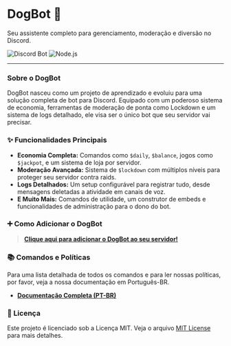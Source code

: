 # DogBot 🐶

Seu assistente completo para gerenciamento, moderação e diversão no Discord.

![Discord Bot](https://img.shields.io/badge/Discord.js-v14-5865F2?logo=discord&logoColor=white)
![Node.js](https://img.shields.io/badge/Node.js-v18+-339933?logo=nodedotjs&logoColor=white)

---

### Sobre o DogBot

DogBot nasceu como um projeto de aprendizado e evoluiu para uma solução completa de bot para Discord. Equipado com um poderoso sistema de economia, ferramentas de moderação de ponta como Lockdown e um sistema de logs detalhado, ele visa ser o único bot que seu servidor vai precisar.

### ✨ Funcionalidades Principais

*   **Economia Completa:** Comandos como `$daily`, `$balance`, jogos como `$jackpot`, e um sistema de loja por servidor.
*   **Moderação Avançada:** Sistema de `$lockdown` com múltiplos níveis para proteger seu servidor contra raids.
*   **Logs Detalhados:** Um setup configurável para registrar tudo, desde mensagens deletadas a atividade em canais de voz.
*   **E Muito Mais:** Comandos de utilidade, um construtor de embeds e funcionalidades de administração para o dono do bot.

### ➕ Como Adicionar o DogBot

> **[Clique aqui para adicionar o DogBot ao seu servidor!](https://discordapp.com/oauth2/authorize?client_id=1318267258912505926)**

### 📚 Comandos e Políticas

Para uma lista detalhada de todos os comandos e para ler nossas políticas, por favor, veja a nossa documentação em Português-BR.

*   **[Documentação Completa (PT-BR)](./Doc-BR/Topicos.md)**

### 📜 Licença

Este projeto é licenciado sob a Licença MIT. Veja o arquivo [MIT License](./LICENSE) para mais detalhes.